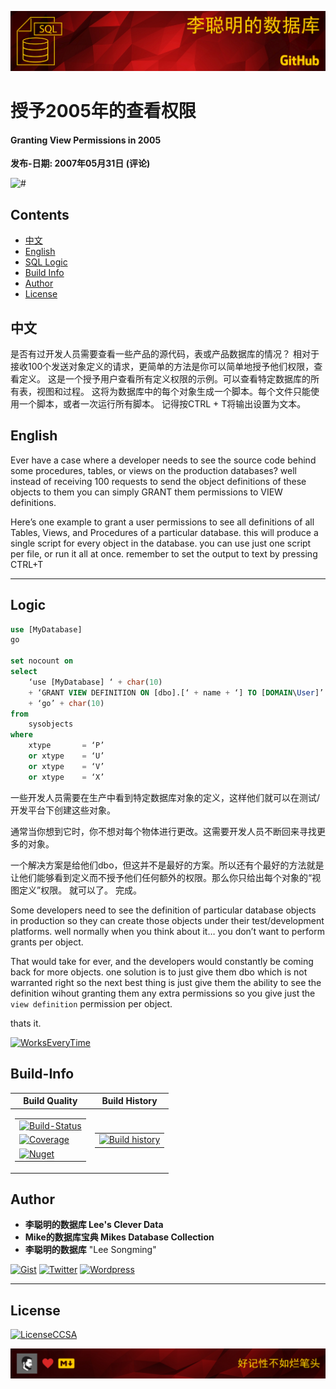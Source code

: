 ![CLEVER DATA GIT REPO](https://raw.githubusercontent.com/LiCongMingDeShujuku/git-resources/master/0-clever-data-github.png "李聪明的数据库")

# 授予2005年的查看权限
#### Granting View Permissions in 2005
**发布-日期: 2007年05月31日 (评论)**

![#](images/##############?raw=true "#")

## Contents

- [中文](#中文)
- [English](#English)
- [SQL Logic](#Logic)
- [Build Info](#Build-Info)
- [Author](#Author)
- [License](#License) 


## 中文
是否有过开发人员需要查看一些产品的源代码，表或产品数据库的情况？ 
相对于接收100个发送对象定义的请求，更简单的方法是你可以简单地授予他们权限，查看定义。
 这是一个授予用户查看所有定义权限的示例。可以查看特定数据库的所有表，视图和过程。 
这将为数据库中的每个对象生成一个脚本。每个文件只能使用一个脚本，或者一次运行所有脚本。 记得按CTRL + T将输出设置为文本。



## English
Ever have a case where a developer needs to see the source code
behind some procedures, tables, or views on the production databases?
well instead of receiving 100 requests to send the object definitions of
these objects to them you can simply GRANT them permissions to
VIEW definitions.

Here’s one example to grant a user permissions to see all definitions
of all Tables, Views, and Procedures of a particular database.
this will produce a single script for every object in the database. you
can use just one script per file, or run it all at once.
remember to set the output to text by pressing CTRL+T


---
## Logic
```SQL
use [MyDatabase]
go

set nocount on
select
	‘use [MyDatabase] ‘ + char(10) 
	+ ‘GRANT VIEW DEFINITION ON [dbo].[‘ + name + ‘] TO [DOMAIN\User]’ 	+ char(10) 
	+ ‘go’ + char(10)
from 
	sysobjects 
where 
	xtype 		= ‘P’ 
	or xtype 	= ‘U’ 
	or xtype 	= ‘V’ 
	or xtype 	= ‘X’ 


```
一些开发人员需要在生产中看到特定数据库对象的定义，这样他们就可以在测试/开发平台下创建这些对象。

通常当你想到它时，你不想对每个物体进行更改。这需要开发人员不断回来寻找更多的对象。

一个解决方案是给他们dbo，但这并不是最好的方案。所以还有个最好的方法就是让他们能够看到定义而不授予他们任何额外的权限。那么你只给出每个对象的“视图定义”权限。
就可以了。
完成。



Some developers need to see the definition of particular database objects in production so they can create those objects under their test/development platforms. 
well normally when you think about it… you don’t want to perform grants per object. 

That would take for ever, and the developers would constantly be coming back for more objects. one solution is to just give them dbo which is not warranted right so the next best thing is just give them the ability to see the definition wihout granting them any extra permissions so you give just the `view definition` permission per object. 

thats it.





[![WorksEveryTime](https://forthebadge.com/images/badges/60-percent-of-the-time-works-every-time.svg)](https://shitday.de/)

## Build-Info

| Build Quality | Build History |
|--|--|
|<table><tr><td>[![Build-Status](https://ci.appveyor.com/api/projects/status/pjxh5g91jpbh7t84?svg?style=flat-square)](#)</td></tr><tr><td>[![Coverage](https://coveralls.io/repos/github/tygerbytes/ResourceFitness/badge.svg?style=flat-square)](#)</td></tr><tr><td>[![Nuget](https://img.shields.io/nuget/v/TW.Resfit.Core.svg?style=flat-square)](#)</td></tr></table>|<table><tr><td>[![Build history](https://buildstats.info/appveyor/chart/tygerbytes/resourcefitness)](#)</td></tr></table>|

## Author

- **李聪明的数据库 Lee's Clever Data**
- **Mike的数据库宝典 Mikes Database Collection**
- **李聪明的数据库** "Lee Songming"

[![Gist](https://img.shields.io/badge/Gist-李聪明的数据库-<COLOR>.svg)](https://gist.github.com/congmingshuju)
[![Twitter](https://img.shields.io/badge/Twitter-mike的数据库宝典-<COLOR>.svg)](https://twitter.com/mikesdatawork?lang=en)
[![Wordpress](https://img.shields.io/badge/Wordpress-mike的数据库宝典-<COLOR>.svg)](https://mikesdatawork.wordpress.com/)

---
## License
[![LicenseCCSA](https://img.shields.io/badge/License-CreativeCommonsSA-<COLOR>.svg)](https://creativecommons.org/share-your-work/licensing-types-examples/)

![Lee Songming](https://raw.githubusercontent.com/LiCongMingDeShujuku/git-resources/master/1-clever-data-github.png "李聪明的数据库")

